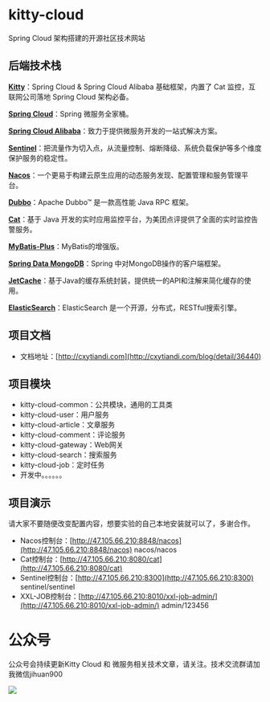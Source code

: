 # kitty-cloud
Spring Cloud 架构搭建的开源社区技术网站


## 后端技术栈

**[Kitty](https://github.com/yinjihuan/kitty)**：Spring Cloud & Spring Cloud Alibaba 基础框架，内置了 Cat 监控，互联网公司落地 Spring Cloud 架构必备。

**[Spring Cloud](https://spring.io/projects/spring-cloud)**：Spring 微服务全家桶。

**[Spring Cloud Alibaba](https://github.com/alibaba/spring-cloud-alibaba)**：致力于提供微服务开发的一站式解决方案。

**[Sentinel](https://github.com/alibaba/Sentinel)**：把流量作为切入点，从流量控制、熔断降级、系统负载保护等多个维度保护服务的稳定性。

**[Nacos](https://github.com/alibaba/Nacos)**：一个更易于构建云原生应用的动态服务发现、配置管理和服务管理平台。

**[Dubbo](https://github.com/apache/dubbo)**：Apache Dubbo™ 是一款高性能 Java RPC 框架。

**[Cat](https://github.com/dianping/cat)**：基于 Java 开发的实时应用监控平台，为美团点评提供了全面的实时监控告警服务。

**[MyBatis-Plus](https://mp.baomidou.com)**：MyBatis的增强版。

**[Spring Data MongoDB](https://spring.io/projects/spring-data-mongodb)**：Spring 中对MongoDB操作的客户端框架。

**[JetCache](https://github.com/alibaba/jetcache)**：基于Java的缓存系统封装，提供统一的API和注解来简化缓存的使用。

**[ElasticSearch](https://github.com/elastic/elasticsearch)**：ElasticSearch 是一个开源，分布式，RESTful搜索引擎。

## 项目文档

* 文档地址：[http://cxytiandi.com](http://cxytiandi.com/blog/detail/36440)

## 项目模块

* kitty-cloud-common：公共模块，通用的工具类
* kitty-cloud-user：用户服务
* kitty-cloud-article：文章服务
* kitty-cloud-comment：评论服务
* kitty-cloud-gateway：Web网关
* kitty-cloud-search：搜索服务
* kitty-cloud-job：定时任务
* 开发中。。。。。。

## 项目演示

请大家不要随便改变配置内容，想要实验的自己本地安装就可以了，多谢合作。

* Nacos控制台：[http://47.105.66.210:8848/nacos](http://47.105.66.210:8848/nacos) nacos/nacos
* Cat控制台：[http://47.105.66.210:8080/cat](http://47.105.66.210:8080/cat)
* Sentinel控制台：[http://47.105.66.210:8300](http://47.105.66.210:8300) sentinel/sentinel
* XXL-JOB控制台：[http://47.105.66.210:8010/xxl-job-admin/](http://47.105.66.210:8010/xxl-job-admin/) admin/123456

# 公众号

公众号会持续更新Kitty Cloud 和 微服务相关技术文章，请关注。技术交流群请加我微信jihuan900

![](http://file.cxytiandi.com/2685774-17a60e1ead7fd232.png)

